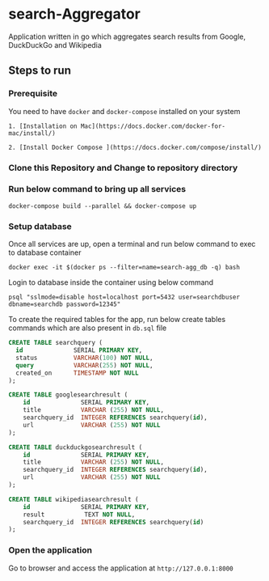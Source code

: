 # search-Aggregator
Application written in go which aggregates search results from Google, DuckDuckGo and Wikipedia

## Steps to run

### Prerequisite
You need to have `docker` and `docker-compose` installed on your system

    1. [Installation on Mac](https://docs.docker.com/docker-for-mac/install/)
    
    2. [Install Docker Compose ](https://docs.docker.com/compose/install/) 


### Clone this Repository and Change to repository directory

### Run below command to bring up all services
```
docker-compose build --parallel && docker-compose up
```

### Setup database
Once all services are up, open a terminal and run below command to exec to database container
```
docker exec -it $(docker ps --filter=name=search-agg_db -q) bash
```

Login to database inside the container using below command
```
psql "sslmode=disable host=localhost port=5432 user=searchdbuser dbname=searchdb password=12345"
```

To create the required tables for the app, run below create tables commands which are also present in `db.sql` file

```sql
CREATE TABLE searchquery (
  id              SERIAL PRIMARY KEY,
  status          VARCHAR(100) NOT NULL,
  query           VARCHAR(255) NOT NULL,
  created_on      TIMESTAMP NOT NULL 
);

CREATE TABLE googlesearchresult (
    id              SERIAL PRIMARY KEY,
    title           VARCHAR (255) NOT NULL,
    searchquery_id  INTEGER REFERENCES searchquery(id),
    url             VARCHAR (255) NOT NULL         
);

CREATE TABLE duckduckgosearchresult (
    id              SERIAL PRIMARY KEY,
    title           VARCHAR (255) NOT NULL,
    searchquery_id  INTEGER REFERENCES searchquery(id),
    url             VARCHAR (255) NOT NULL            
);

CREATE TABLE wikipediasearchresult (
    id              SERIAL PRIMARY KEY,
    result           TEXT NOT NULL,
    searchquery_id  INTEGER REFERENCES searchquery(id)        
);
```

### Open the application

Go to browser and access the application at `http://127.0.0.1:8000`
